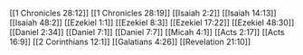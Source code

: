 [[1 Chronicles 28:12]]
[[1 Chronicles 28:19]]
[[Isaiah 2:2]]
[[Isaiah 14:13]]
[[Isaiah 48:2]]
[[Ezekiel 1:1]]
[[Ezekiel 8:3]]
[[Ezekiel 17:22]]
[[Ezekiel 48:30]]
[[Daniel 2:34]]
[[Daniel 7:1]]
[[Daniel 7:7]]
[[Micah 4:1]]
[[Acts 2:17]]
[[Acts 16:9]]
[[2 Corinthians 12:1]]
[[Galatians 4:26]]
[[Revelation 21:10]]
